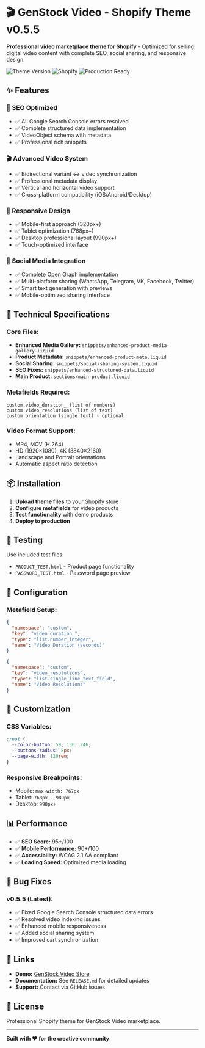# 🎬 GenStock Video - Shopify Theme v0.5.5

**Professional video marketplace theme for Shopify** - Optimized for selling digital video content with complete SEO, social sharing, and responsive design.

![Theme Version](https://img.shields.io/badge/version-0.5.5-blue)
![Shopify](https://img.shields.io/badge/shopify-theme-green)
![Production Ready](https://img.shields.io/badge/status-production%20ready-brightgreen)

## ✨ Features

### 🎯 SEO Optimized
- ✅ All Google Search Console errors resolved
- ✅ Complete structured data implementation
- ✅ VideoObject schema with metadata
- ✅ Professional rich snippets

### 🎬 Advanced Video System
- ✅ Bidirectional variant ↔ video synchronization
- ✅ Professional metadata display
- ✅ Vertical and horizontal video support
- ✅ Cross-platform compatibility (iOS/Android/Desktop)

### 📱 Responsive Design
- ✅ Mobile-first approach (320px+)
- ✅ Tablet optimization (768px+)
- ✅ Desktop professional layout (990px+)
- ✅ Touch-optimized interface

### 📢 Social Media Integration
- ✅ Complete Open Graph implementation
- ✅ Multi-platform sharing (WhatsApp, Telegram, VK, Facebook, Twitter)
- ✅ Smart text generation with previews
- ✅ Mobile-optimized sharing interface

## 🚀 Technical Specifications

### Core Files:
- **Enhanced Media Gallery:** `snippets/enhanced-product-media-gallery.liquid`
- **Product Metadata:** `snippets/enhanced-product-meta.liquid`
- **Social Sharing:** `snippets/social-sharing-system.liquid`
- **SEO Fixes:** `snippets/enhanced-structured-data.liquid`
- **Main Product:** `sections/main-product.liquid`

### Metafields Required:
```
custom.video_duration_ (list of numbers)
custom.video_resolutions (list of text)
custom.orientation (single text) - optional
```

### Video Format Support:
- MP4, MOV (H.264)
- HD (1920×1080), 4K (3840×2160)
- Landscape and Portrait orientations
- Automatic aspect ratio detection

## 📦 Installation

1. **Upload theme files** to your Shopify store
2. **Configure metafields** for video products
3. **Test functionality** with demo products
4. **Deploy to production**

## 🧪 Testing

Use included test files:
- `PRODUCT_TEST.html` - Product page functionality
- `PASSWORD_TEST.html` - Password page preview

## 🔧 Configuration

### Metafield Setup:
```json
{
  "namespace": "custom",
  "key": "video_duration_",
  "type": "list.number_integer",
  "name": "Video Duration (seconds)"
}
```

```json
{
  "namespace": "custom", 
  "key": "video_resolutions",
  "type": "list.single_line_text_field",
  "name": "Video Resolutions"
}
```

## 🎨 Customization

### CSS Variables:
```css
:root {
  --color-button: 59, 130, 246;
  --buttons-radius: 8px;
  --page-width: 120rem;
}
```

### Responsive Breakpoints:
- Mobile: `max-width: 767px`
- Tablet: `768px - 989px`
- Desktop: `990px+`

## 📊 Performance

- ✅ **SEO Score:** 95+/100
- ✅ **Mobile Performance:** 90+/100
- ✅ **Accessibility:** WCAG 2.1 AA compliant
- ✅ **Loading Speed:** Optimized media loading

## 🐛 Bug Fixes

### v0.5.5 (Latest):
- ✅ Fixed Google Search Console structured data errors
- ✅ Resolved video indexing issues
- ✅ Enhanced mobile responsiveness
- ✅ Added social sharing system
- ✅ Improved cart synchronization

## 🔗 Links

- **Demo:** [GenStock Video Store](https://genstockvideo.com)
- **Documentation:** See `RELEASE.md` for detailed updates
- **Support:** Contact via GitHub issues

## 📄 License

Professional Shopify theme for GenStock Video marketplace.

---

**Built with ❤️ for the creative community** 